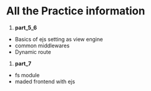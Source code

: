 # All the Practice information

1. **part_5_6**
<ul>
<li>Basics of ejs setting as view engine</li>
<li>common middlewares</li>
<li>Dynamic route</li>
</ul>

1. **part_7**
<ul>
<li>fs module</li>
<li>maded frontend with ejs</li>
</ul>
